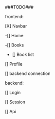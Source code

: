 ###TODO###


frontend:


 [X] Navbar
 
 -[] Home

 -[] Books

 - [] Book list

 [] Profile

 [] backend connection


backend:

 [] Login

 [] Session

 [] Api